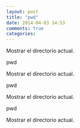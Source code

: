 ```yaml
---
layout: post
title: "pwd"
date: 2014-04-03 14:53
comments: true
categories: 
---
```

Mostrar el directorio actual.

pwd

Mostrar el directorio actual.

pwd

Mostrar el directorio actual.

pwd

Mostrar el directorio actual.

